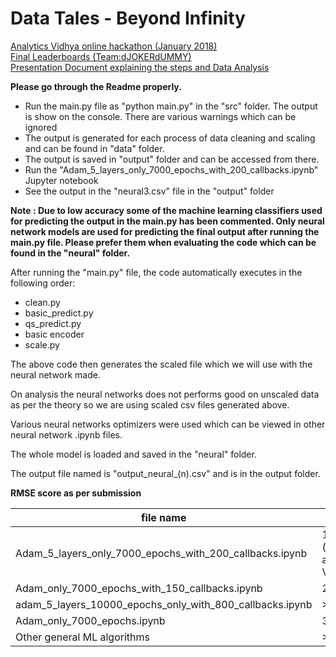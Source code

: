 # Data Tales - Beyond Infinity
<a href="https://datahack.analyticsvidhya.com/contest/data-tales-beyond-infinity-great-lakes-institute-o/">Analytics Vidhya online hackathon (January 2018)</a><br>
<a href="https://datahack.analyticsvidhya.com/contest/data-tales-beyond-infinity-great-lakes-institute-o/pvt_lb">Final Leaderboards (Team:dJOKERdUMMY)</a><br>
<a href="https://drive.google.com/open?id=1hCvTfZe5UwoOg-1P7ga4ZUcSFGUxTurj">Presentation Document explaining the steps and Data Analysis</a>

**Please go through the Readme properly.**
- Run the main.py file as "python main.py" in the "src" folder. The output is show on the console. There are various warnings which can be ignored
- The output is generated for each process of data cleaning and scaling and can be found in "data" folder.
- The output is saved in "output" folder and can be accessed from there.
- Run the "Adam_5_layers_only_7000_epochs_with_200_callbacks.ipynb" Jupyter notebook
- See the output in the "neural3.csv" file in the "output" folder

**Note : Due to low accuracy some of the machine learning classifiers used for predicting the output in the main.py has been commented. Only neural network models are used for predicting the final output after running the main.py file. Please prefer them when evaluating the code which can be found in the "neural" folder.**

After running the "main.py" file, the code automatically executes in the following order:
- clean.py
- basic_predict.py
- qs_predict.py
- basic encoder
- scale.py

The above code then generates the scaled file which we will use with the neural network made.

On analysis the neural networks does not performs good on unscaled data as per the theory so we are using scaled csv files generated above.

Various neural networks optimizers were used which can be viewed in other neural network .ipynb files.

The whole model is loaded and saved in the "neural" folder.

The output file named is "output_neural_(n).csv" and is in the output folder.

**RMSE score as per submission**

file name | RMSE score
------------ | -------------
Adam_5_layers_only_7000_epochs_with_200_callbacks.ipynb | 17226.4379341484 (the best submission as per Analytics Vidya)
Adam_only_7000_epochs_with_150_callbacks.ipynb | 25100.0683333524
adam_5_layers_10000_epochs_only_with_800_callbacks.ipynb | >23000
Adam_only_7000_epochs.ipynb | 39413.6873126868
Other general ML algorithms | >50000
